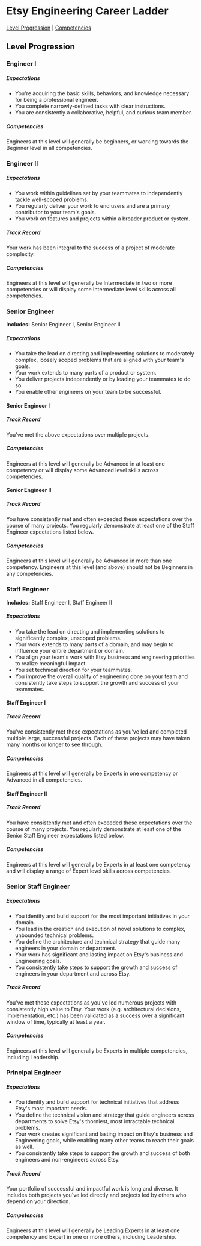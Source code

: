 # Etsy Engineering Career Ladder

[Level Progression](index.md) | [Competencies](competencies.md)

## Level Progression

### Engineer I

##### Expectations

- You're acquiring the basic skills, behaviors, and knowledge necessary for being a professional engineer.
- You complete narrowly-defined tasks with clear instructions.
- You are consistently a collaborative, helpful, and curious team member.

##### Competencies

Engineers at this level will generally be beginners, or working towards the Beginner level in all competencies.


### Engineer II

##### Expectations

- You work within guidelines set by your teammates to independently tackle well-scoped problems.
- You regularly deliver your work to end users and are a primary contributor to your team's goals.
- You work on features and projects within a broader product or system.

##### Track Record

Your work has been integral to the success of a project of moderate complexity.

##### Competencies

Engineers at this level will generally be Intermediate in two or more competencies or will display some Intermediate level skills across all competencies.


### Senior Engineer

**Includes:** Senior Engineer I, Senior Engineer II

##### Expectations

- You take the lead on directing and implementing solutions to moderately complex, loosely scoped problems that are aligned with your team's goals.
- Your work extends to many parts of a product or system.
- You deliver projects independently or by leading your teammates to do so.
- You enable other engineers on your team to be successful.

#### Senior Engineer I

##### Track Record

You've met the above expectations over multiple projects.

##### Competencies

Engineers at this level will generally be Advanced in at least one competency or will display some Advanced level skills across competencies.

#### Senior Engineer II

##### Track Record

You have consistently met and often exceeded these expectations over the course of many projects. You regularly demonstrate at least one of the Staff Engineer expectations listed below.

##### Competencies

Engineers at this level will generally be Advanced in more than one competency. Engineers at this level (and above) should not be Beginners in any competencies.


### Staff Engineer

**Includes:** Staff Engineer I, Staff Engineer II

##### Expectations

- You take the lead on directing and implementing solutions to significantly complex, unscoped problems.
- Your work extends to many parts of a domain, and may begin to influence your entire department or domain.
- You align your team's work with Etsy business and engineering priorities to realize meaningful impact.
- You set technical direction for your teammates.
- You improve the overall quality of engineering done on your team and consistently take steps to support the growth and success of your teammates.

#### Staff Engineer I

##### Track Record

You've consistently met these expectations as you've led and completed multiple large, successful projects. Each of these projects may have taken many months or longer to see through.

##### Competencies

Engineers at this level will generally be Experts in one competency or Advanced in all competencies.

#### Staff Engineer II

##### Track Record

You have consistently met and often exceeded these expectations over the course of many projects. You regularly demonstrate at least one of the Senior Staff Engineer expectations listed below.

##### Competencies

Engineers at this level will generally be Experts in at least one competency and will display a range of Expert level skills across competencies.


### Senior Staff Engineer

##### Expectations

- You identify and build support for the most important initiatives in your domain.
- You lead in the creation and execution of novel solutions to complex, unbounded technical problems.
- You define the architecture and technical strategy that guide many engineers in your domain or department.
- Your work has significant and lasting impact on Etsy's business and Engineering goals.
- You consistently take steps to support the growth and success of engineers in your department and across Etsy.

##### Track Record

You've met these expectations as you've led numerous projects with consistently high value to Etsy. Your work (e.g. architectural decisions, implementation, etc.) has been validated as a success over a significant window of time, typically at least a year.

##### Competencies

Engineers at this level will generally be Experts in multiple competencies, including Leadership.


### Principal Engineer

##### Expectations

- You identify and build support for technical initiatives that address Etsy's most important needs.
- You define the technical vision and strategy that guide engineers across departments to solve Etsy's thorniest, most intractable technical problems.
- Your work creates significant and lasting impact on Etsy's business and Engineering goals, while enabling many other teams to reach their goals as well.
- You consistently take steps to support the growth and success of both engineers and non-engineers across Etsy.

##### Track Record

Your portfolio of successful and impactful work is long and diverse. It includes both projects you've led directly and projects led by others who depend on your direction.

##### Competencies

Engineers at this level will generally be Leading Experts in at least one competency and Expert in one or more others, including Leadership.
